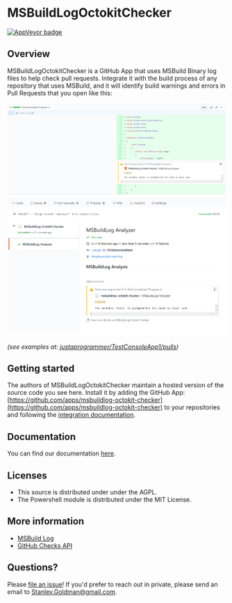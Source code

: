 # MSBuildLogOctokitChecker

<a href="https://ci.appveyor.com/project/JustAProgrammer/msbuildlogoctokitchecker">
  <img alt="AppVeyor badge" target="_blank"
       src="https://ci.appveyor.com/api/projects/status/github/justaprogrammer/MSBuildLogOctokitChecker?svg=true&branch=master" />
</a>

## Overview

MSBuildLogOctokitChecker is a GitHub App that uses MSBuild Binary log files to help check pull requests. Integrate it with the build process of any repository that uses MSBuild, and it will identify build warnings and errors in Pull Requests that you open like this:

<img src="./docs/images/testconsole1-warning-pr-changes.png">
<img src="./docs/images/testconsole1-warning-pr-check-runs.png">

_(see examples at: [justaprogrammer/TestConsoleApp1/pulls](https://github.com/justaprogrammer/TestConsoleApp1/pulls))_

## Getting started

The authors of MSBuildLogOctokitChecker maintain a hosted version of the source code you see here.
Install it by adding the GitHub App: [https://github.com/apps/msbuildlog-octokit-checker](https://github.com/apps/msbuildlog-octokit-checker) to your repositories and following the [integration documentation](docs/integrating.md). 

## Documentation

You can find our documentation [here](docs/readme.md).

## Licenses
- This source is distributed under under the AGPL.
- The Powershell module is distributed under the MIT License.

## More information
- [MSBuild Log](http://msbuildlog.com/)
- [GitHub Checks API](https://developer.github.com/v3/checks/)

## Questions?

Please [file an issue](https://github.com/justaprogrammer/MSBuildLogOctokitChecker/issues/new/choose)! If you'd prefer to reach out in private, please send an email to Stanley.Goldman@gmail.com.
